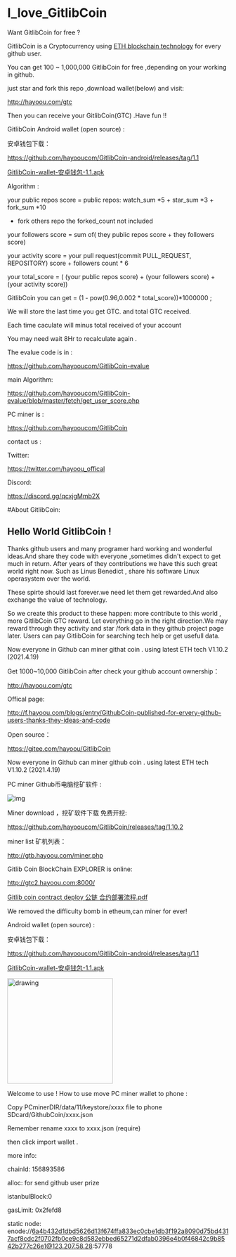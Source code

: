 # I_love_GitlibCoin
Want GitlibCoin for free ? 

GitlibCoin is a Cryptocurrency using [ETH blockchain technology](https://github.com/hayooucom/go-ethereum) for every github user. 

You can get 100 ~ 1,000,000 GitlibCoin for free ,depending on your working in github.


just star and fork this repo ,download wallet(below) and visit:  

http://hayoou.com/gtc

Then you can receive your GitlibCoin(GTC) .Have fun !!


GitlibCoin Android wallet (open source) :

安卓钱包下载：

https://github.com/hayooucom/GitlibCoin-android/releases/tag/1.1

[GitlibCoin-wallet-安卓钱包-1.1.apk](http://hayoou.com/yafc)



Algorithm :

your public repos score = public repos: watch_sum *5 + star_sum *3 + fork_sum *10 

* fork others repo the forked_count not included

your followers score = sum of( they public repos score + they followers score)

your activity score = your pull request(commit PULL_REQUEST, REPOSITORY) score + followers count * 6 

your total_score =  ( (your public repos score) +  (your followers score) + (your activity score))

GitlibCoin you can get = (1 - pow(0.96,0.002 * total_score))*1000000 ;

We will store the last time you get GTC. and total GTC received.

Each time caculate will minus total received of your account

You may need wait 8Hr to recalculate again .


The evalue code is in :

https://github.com/hayooucom/GitlibCoin-evalue

main Algorithm:

https://github.com/hayooucom/GitlibCoin-evalue/blob/master/fetch/get_user_score.php


PC miner is :

https://github.com/hayooucom/GitlibCoin

contact us : 

Twitter:

https://twitter.com/hayoou_offical

Discord:

https://discord.gg/qcxjgMmb2X


#About GitlibCoin:
## Hello World GitlibCoin  !

Thanks github users and many programer hard working and wonderful ideas.And share they code with everyone ,sometimes didn't expect to get much in return. After years of they contributions we have this such great world right now. Such as Linus Benedict , share his software Linux operasystem over the world.

These spirte should last forever.we need let them get rewarded.And also exchange the value of technology.

So we create this product to these happen: more contribute to this world , more GitlibCoin GTC reward. Let everything go in the right direction.We may reward through they activity and star /fork data in they github project page later. Users can pay GitlibCoin for searching tech help or get usefull data.

Now everyone in Github can miner githat coin . using latest ETH tech V1.10.2 (2021.4.19)

Get 1000~10,000 GitlibCoin after check your github account ownership：

http://hayoou.com/gtc

Offical page:

http://f.hayoou.com/blogs/entry/GithubCoin-published-for-ervery-github-users-thanks-they-ideas-and-code

Open source：

https://gitee.com/hayoou/GitlibCoin
 
Now everyone in Github can miner github coin . 
using latest ETH tech V1.10.2 (2021.4.19)

PC miner Github币电脑挖矿软件 :

![img](https://boxmy.hayoou.com/filecache/14bcc65fb35954439ae49eca241ff794)

Miner download ，挖矿软件下载 免费开挖:

https://github.com/hayooucom/GitlibCoin/releases/tag/1.10.2

miner list 矿机列表：

http://gtb.hayoou.com/miner.php

Gitlib Coin BlockChain EXPLORER is online: 

http://gtc2.hayoou.com:8000/
 

[Gitlib coin contract deploy 公链 合约部署流程.pdf](http://hayoou.com/yaf8)


We removed the difficulty bomb in etheum,can miner for ever!

Android wallet (open source) :

安卓钱包下载：

https://github.com/hayooucom/GitlibCoin-android/releases/tag/1.1

[GitlibCoin-wallet-安卓钱包-1.1.apk](http://hayoou.com/yafc)

<img src="https://boxmy.hayoou.com/filecache/f2a7be5539c3483caa1126d869e33f08" alt="drawing" width="240"/>

Welcome to use !
How to use move PC miner wallet to phone  :

Copy PCminerDIR/data/11/keystore/xxxx file to phone SDcard/GithubCoin/xxxx.json

Remember rename xxxx to xxxx.json (require)

then click import wallet .

more info:

chainId: 156893586

alloc: for send github user prize

istanbulBlock:0

gasLimit: 0x2fefd8

static node: 
enode://6a4b432d1dbd5626d13f674ffa833ec0cbe1db3f192a8090d75bd4317acf8cdc2f0702fb0ce9c8d582ebbed65271d2dfab0396e4b0f46842c9b8542b277c26e1@123.207.58.28:57778





